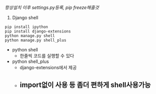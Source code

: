 *항상설치 이후 settings.py등록, pip freeze해줄것*

1.  Django shell
```gitbash
pip install ipython
pip install django-extensions
python manage.py shell
python manage.py shell_plus
```
- python shell
	- 한줄씩 코드를 실행할 수 있다
- python shell_plus
	- django-extensions에서 제공
	- import없이 사용 등 좀더 편하게 shell사용가능
		- 